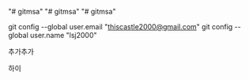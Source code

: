 "# gitmsa" 
"# gitmsa" 
"# gitmsa" 

git config --global user.email "thiscastle2000@gmail.com"
  git config --global user.name "lsj2000"

추가추가

하이